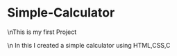 # Simple-Calculator

<p>\nThis is my first Project</p>
<p>\n In this I created a simple calculator using HTML,CSS,C</p>

